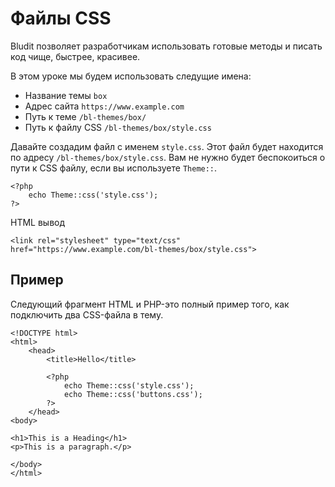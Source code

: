 # Файлы CSS
<!-- position: 3 -->

Bludit позволяет разработчикам использовать готовые методы и писать код чище, быстрее, красивее.

В этом уроке мы будем использовать следущие имена:
- Название темы `box`
- Адрес сайта `https://www.example.com`
- Путь к теме `/bl-themes/box/`
- Путь к файлу CSS `/bl-themes/box/style.css`

Давайте создадим файл с именем `style.css`. Этот файл будет находится по адресу `/bl-themes/box/style.css`. Вам не нужно будет беспокоиться о пути к CSS файлу, если вы используете `Theme::`.
```
<?php
	echo Theme::css('style.css');
?>
```

HTML вывод
```
<link rel="stylesheet" type="text/css" href="https://www.example.com/bl-themes/box/style.css">
```

<h2 id="example">Пример</h2>

Следующий фрагмент HTML и PHP-это полный пример того, как подключить два CSS-файла в тему.

```
<!DOCTYPE html>
<html>
	<head>
		<title>Hello</title>

		<?php
			echo Theme::css('style.css');
			echo Theme::css('buttons.css');
		?>
	</head>
<body>

<h1>This is a Heading</h1>
<p>This is a paragraph.</p>

</body>
</html>
```